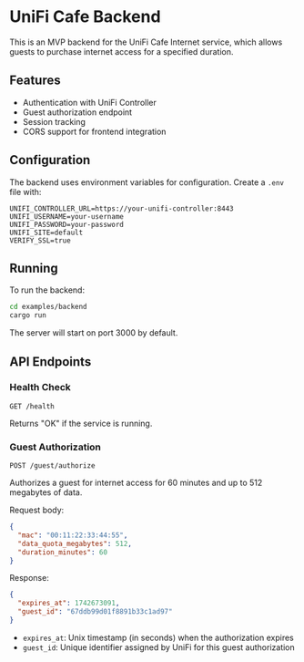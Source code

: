 # UniFi Cafe Backend

This is an MVP backend for the UniFi Cafe Internet service, which allows guests
to purchase internet access for a specified duration.

## Features

- Authentication with UniFi Controller
- Guest authorization endpoint
- Session tracking
- CORS support for frontend integration

## Configuration

The backend uses environment variables for configuration. Create a `.env` file
with:

```
UNIFI_CONTROLLER_URL=https://your-unifi-controller:8443
UNIFI_USERNAME=your-username
UNIFI_PASSWORD=your-password
UNIFI_SITE=default
VERIFY_SSL=true
```

## Running

To run the backend:

```bash
cd examples/backend
cargo run
```

The server will start on port 3000 by default.

## API Endpoints

### Health Check

```
GET /health
```

Returns "OK" if the service is running.

### Guest Authorization

```
POST /guest/authorize
```

Authorizes a guest for internet access for 60 minutes and up to 512 megabytes of
data.

Request body:
```json
{
  "mac": "00:11:22:33:44:55",
  "data_quota_megabytes": 512,
  "duration_minutes": 60
}
```

Response:
```json
{
  "expires_at": 1742673091,
  "guest_id": "67ddb99d01f8891b33c1ad97"
}
```

- `expires_at`: Unix timestamp (in seconds) when the authorization expires
- `guest_id`: Unique identifier assigned by UniFi for this guest authorization

